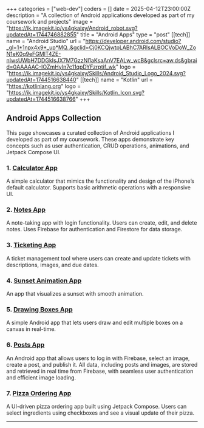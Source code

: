 +++
categories = ["web-dev"]
coders = []
date = 2025-04-12T23:00:00Z
description = "A collection of Android applications developed as part of my coursework and projects"
image = "https://ik.imagekit.io/ys4gkaixy/Android_robot.svg?updatedAt=1744746882855"
title = "Android Apps"
type = "post"
[[tech]]
name = "Android Studio"
url = "https://developer.android.com/studio?_gl=1*1npx4x9*_up*MQ..&gclid=Cj0KCQjwtpLABhC7ARIsALBOCVoDoW_ZoN1eK0q9eFGMlT4ZE-nIwsUWbH7DDGkIsJX7M7GzzNl1aKsaAnV7EALw_wcB&gclsrc=aw.ds&gbraid=0AAAAAC-IOZmHyIn7c11qpDYFzrptif_wk"
logo = "https://ik.imagekit.io/ys4gkaixy/Skills/Android_Studio_Logo_2024.svg?updatedAt=1744516638440"
[[tech]]
name = "Kotlin"
url = "https://kotlinlang.org"
logo = "https://ik.imagekit.io/ys4gkaixy/Skills/Kotlin_Icon.svg?updatedAt=1744516638766"
+++

## **Android Apps Collection**

This page showcases a curated collection of Android applications I developed as part of my coursework. These apps demonstrate key concepts such as user authentication, CRUD operations, animations, and Jetpack Compose UI.

### **1. [Calculator App](/portfolio/android/calculator/)**
A simple calculator that mimics the functionality and design of the iPhone’s default calculator. Supports basic arithmetic operations with a responsive UI.

### **2. [Notes App](/portfolio/android/notesapp/)**
A note-taking app with login functionality. Users can create, edit, and delete notes. Uses Firebase for authentication and Firestore for data storage.

### **3. [Ticketing App](/portfolio/android/ticketingapp/)**
A ticket management tool where users can create and update tickets with descriptions, images, and due dates.

### **4. [Sunset Animation App](/portfolio/android/sunsetanimation/)**
An app that visualizes a sunset with smooth animation.

### **5. [Drawing Boxes App](/portfolio/android/drawingboxes/)**
A simple Android app that lets users draw and edit multiple boxes on a canvas in real-time. 

### **6. [Posts App](/portfolio/android/postsapp/)**
An Android app that allows users to log in with Firebase, select an image, create a post, and publish it. All data, including posts and images, are stored and retrieved in real time from Firebase, with seamless user authentication and efficient image loading.

### **7. [Pizza Ordering App](/portfolio/android/pizzaapp/)**
A UI-driven pizza ordering app built using Jetpack Compose. Users can select ingredients using checkboxes and see a visual update of their pizza.

---

